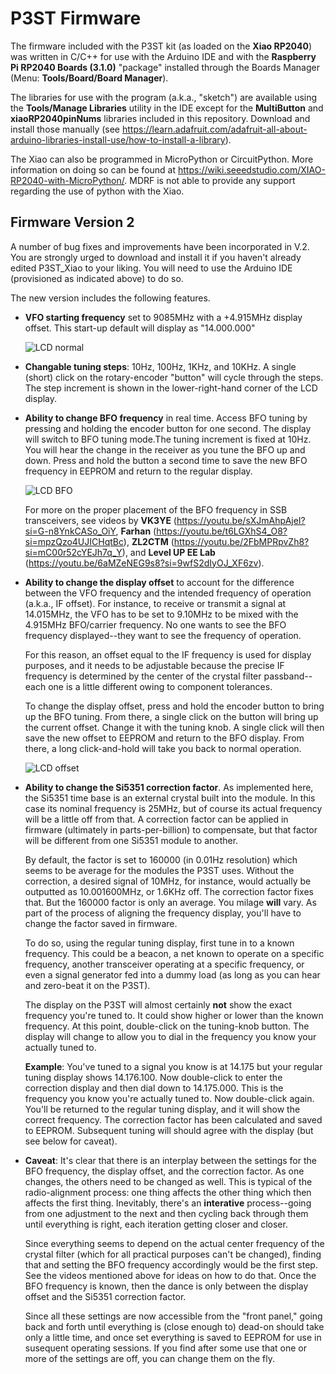 # P3ST Firmware

The firmware included with the P3ST kit (as loaded on the **Xiao RP2040**) was written in C/C++ for use with the Arduino IDE and with the **Raspberry Pi RP2040 Boards (3.1.0)** "package" installed through the Boards Manager (Menu: **Tools/Board/Board Manager**). 

The libraries for use with the program (a.k.a., "sketch") are available using the **Tools/Manage Libraries** utility in the IDE except for the **MultiButton** and **xiaoRP2040pinNums** libraries included in this repository. Download and install those manually (see <https://learn.adafruit.com/adafruit-all-about-arduino-libraries-install-use/how-to-install-a-library>).

The Xiao can also be programmed in MicroPython or CircuitPython. More information on doing so can be found at <https://wiki.seeedstudio.com/XIAO-RP2040-with-MicroPython/>. MDRF is not able to provide any support regarding the use of python with the Xiao.



## Firmware Version 2
A number of bug fixes and improvements have been incorporated in V.2. You are strongly urged to download and install it if you haven't already edited P3ST_Xiao to your liking. You will need to use the Arduino IDE (provisioned as indicated above) to do so.

The new version includes the following features.

* **VFO starting frequency** set to 9085MHz with a +4.915MHz display offset. This start-up default will display as "14.000.000"
     
   ![LCD normal](https://mostlydiyrf.com/wp-content/uploads/2024/03/LCD_normal.jpg)
* **Changable tuning steps**: 10Hz, 100Hz, 1KHz, and 10KHz. A single (short) click on the rotary-encoder "button" will cycle through the steps. The step increment is shown in the lower-right-hand corner of the LCD display.
* **Ability to change BFO frequency** in real time. Access BFO tuning by pressing and holding the encoder button for one second. The display will switch to BFO tuning mode.The tuning increment is fixed at 10Hz. You will hear the change in the receiver as you tune the BFO up and down. Press and hold the button a second time to save the new BFO frequency in EEPROM and return to the regular display.

   ![LCD BFO](https://mostlydiyrf.com/wp-content/uploads/2024/03/LCD_bfo.jpg)
 
  For more on the proper placement of the BFO frequency in SSB transceivers, see videos by **VK3YE** (<https://youtu.be/sXJmAhpAjeI?si=G-n8YnkCASo_OiY>, **Farhan** (<https://youtu.be/t6LGXhS4_O8?si=mpzQzo4UJICHqtBc>), **ZL2CTM** (<https://youtu.be/2FbMPRpvZh8?si=mC00r52cYEJh7q_Y>), and **Level UP EE Lab** (<https://youtu.be/6aMZeNEG9s8?si=9wfS2dIyOJ_XF6zv>).
* **Ability to change the display offset** to account for the difference between the VFO frequency and the intended frequency of operation (a.k.a., IF offset). For instance, to receive or transmit a signal at 14.015MHz, the VFO has to be set to 9.10MHz to be mixed with the 4.915MHz BFO/carrier frequency. No one wants to see the BFO frequency displayed--they want to see the frequency of operation.

   For this reason, an offset equal to the IF frequency is used for display purposes, and it needs to be adjustable because the precise IF frequency is determined by the center of the crystal filter passband--each one is a little different owing to component tolerances.

  To change the display offset, press and hold the encoder button to bring up the BFO tuning. From there, a single click on the button will bring up the current offset. Change it with the tuning knob. A single click will then save the new offset to EEPROM and return to the BFO display. From there, a long click-and-hold will take you back to normal operation.

  ![LCD offset](https://mostlydiyrf.com/wp-content/uploads/2024/03/LCD_offset.jpg)

* **Ability to change the Si5351 correction factor**. As implemented here, the Si5351 time base is an external crystal built into the module. In this case its nominal frequency is 25MHz, but of course its actual frequency will be a little off from that. A correction factor can be applied in firmware (ultimately in parts-per-billion) to compensate, but that factor will be different from one Si5351 module to another. 

   By default, the factor is set to 160000 (in 0.01Hz resolution) which seems to be average for the modules the P3ST uses. Without the correction, a desired signal of 10MHz, for instance, would actually be outputted as 10.001600MHz, or 1.6KHz off. The correction factor fixes that. But the 160000 factor is only an average. You milage **will** vary. As part of the process of aligning the frequency display, you'll have to change the factor saved in firmware.

   To do so, using the regular tuning display, first tune in to a known frequency. This could be a beacon, a net known to operate on a specific frequency, another transceiver operating at a specific frequency, or even a signal generator fed into a dummy load (as long as you can hear and zero-beat it on the P3ST).
   
   The display on the P3ST will almost certainly **not** show the exact frequency you're tuned to. It could show higher or lower than the known frequency. At this point, double-click on the tuning-knob button. The display will change to allow you to dial in the frequency you know your actually tuned to.
   
   **Example**: You've tuned to a signal you know is at 14.175 but your regular tuning display shows 14.176.100. Now double-click to enter the correction display and then dial down to 14.175.000. This is the frequency you know you're actually tuned to. Now double-click again. You'll be returned to the regular tuning display, and it will show the correct frequency. The correction factor has been calculated and saved to EEPROM. Subsequent tuning will should agree with the display (but see below for caveat).
* **Caveat**: It's clear that there is an interplay between the settings for the BFO frequency, the display offset, and the correction factor. As one changes, the others need to be changed as well. This is typical of the radio-alignment process: one thing affects the other thing which then affects the first thing. Inevitably, there's an **interative** process--going from one adjustment to the next and then cycling back through them until everything is right, each iteration getting closer and closer.

   Since everything seems to depend on the actual center frequency of the crystal filter (which for all practical purposes can't be changed), finding that and setting the BFO frequency accordingly would be the first step. See the videos mentioned above for ideas on how to do that. Once the BFO frequency is known, then the dance is only between the display offset and the Si5351 correction factor.
   
   Since all these settings are now accessible from the "front panel," going back and forth until everything is (close enough to) dead-on should take only a little time, and once set everything is saved to EEPROM for use in susequent operating sessions. If you find after some use that one or more of the settings are off, you can change them on the fly.
   
